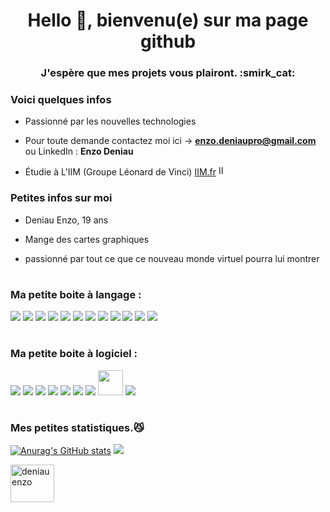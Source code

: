 
<h1 align="center">
Hello 👋, bienvenu(e) sur ma page github</h1>
<h3 align="center">J'espère que mes projets vous plairont. :smirk_cat:</h3>
<h3> Voici quelques infos</h3>

- Passionné par les nouvelles technologies

- Pour toute demande contactez moi ici -> **enzo.deniaupro@gmail.com** ou LinkedIn : **Enzo Deniau**

- Étudie à L'IIM (Groupe Léonard de Vinci) [IIM.fr](https://www.iim.fr/) <img src="https://www.iim.fr/ecole-web/fav/favicon-32x32.png" alt="IIM" width="16" height="16"/>

<h3> Petites infos sur moi </h3>

- Deniau Enzo, 19 ans

- Mange des cartes graphiques

- passionné par tout ce que ce nouveau monde virtuel pourra lui montrer 

<h1 align="center"></h1>

<h3 align="left">Ma petite boite à langage :</h3>
<p align="left"><img src="https://deniau-enzo.fr/img/logo_software/HTML5.png" /> <img src="https://deniau-enzo.fr/img/logo_software/css.png" /> <img src="https://deniau-enzo.fr/img/logo_software/java.png" /> <img src="https://deniau-enzo.fr/img/logo_software/php.png" /> <img src="https://deniau-enzo.fr/img/logo_software/sql.png" /> <img src="https://deniau-enzo.fr/img/logo_software/scss.png" /> <img src="https://deniau-enzo.fr/img/logo_software/vue.png" /> <img src="https://deniau-enzo.fr/img/logo_software/tailwind.png" /> <img src="https://deniau-enzo.fr/img/logo_software/three.png" /> <img src="https://deniau-enzo.fr/img/logo_software/spline.png" /> <img src="https://deniau-enzo.fr/img/logo_software/symfony.png"/> <img src="https://deniau-enzo.fr/img/logo_software/node.png" /> </p>

<h1 align="center"></h1>

<h3 align="left">Ma petite boite à logiciel :</h3>

<img src="https://deniau-enzo.fr/img/logo_software/affter.png" /> <img src="https://deniau-enzo.fr/img/logo_software/illustrator.png" /> <img src="https://deniau-enzo.fr/img/logo_software/indesign.png" /> <img src="https://deniau-enzo.fr/img/logo_software/photoshop.png" /> <img src="https://deniau-enzo.fr/img/logo_software/premiere.png" /> <img src="https://deniau-enzo.fr/img/logo_software/xd.png" /> <img src="https://deniau-enzo.fr/img/logo_software/figma.png" /> <img src="https://deniau-enzo.fr/img/logo_software/blender.png" width="40" height="40" /> <img src="https://deniau-enzo.fr/img/logo_software/3ds.png" />

<h1 align="center"></h1>

  
  
<h3>Mes petites statistiques.😼 </h3>

[![Anurag's GitHub stats](https://github-readme-stats.vercel.app/api?username=Enzdo)](https://github.com/Enzdo/github-readme-stats)
![](https://github-readme-stats.vercel.app/api/top-langs/?username=Enzdo&theme=dark&hide_border=false&include_all_commits=false&count_private=false&layout=compact)

<a href="https://www.linkedin.com/in/deniau-enzo-29872221a" target="blank"><img align="center" src="https://raw.githubusercontent.com/rahuldkjain/github-profile-readme-generator/master/src/images/icons/Social/linked-in-alt.svg" alt="deniau enzo" height="60" width="70" /></a>
</p>


